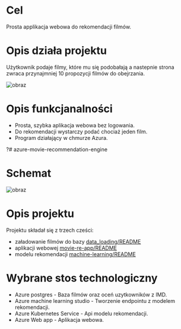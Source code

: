 # Cel 
Prosta applikacja webowa do rekomendacji filmów.

# Opis działa  projektu 
Użytkownik podaje filmy, które mu się podobałają a nastepnie strona zwraca przynajmniej 10 propozycji filmów do obejrzania.


![obraz](https://user-images.githubusercontent.com/66008982/202915524-e50b310a-4e30-461d-9445-f66ef70cb3c4.png)


# Opis funkcjanalności 
- Prosta, szybka aplikacja webowa bez logowania. 
- Do rekomendacji wystarczy podać chociaż jeden film. 
- Program działający w chmurze Azura. 

?# azure-movie-recommendation-engine
# Schemat

![obraz](https://user-images.githubusercontent.com/66008982/202915524-e50b310a-4e30-461d-9445-f66ef70cb3c4.png)



# Opis projektu 
Projektu składał się z trzech cześci:
- załadowanie filmów do bazy [data_loading/README](data_loading/README.md) 
- aplikacji webowej [movie-re-app/README](movie-re-app/README.md) 
- modelu rekomendacji  [machine-learning/README](machine-learning/README.md) 


# Wybrane stos technologiczny
- Azure postgres - Baza filmów oraz oceń uzytkowników z IMD.
- Azure machine learning studio - Tworzenie endpointu z modelem rekomendacji. 
- Azure Kubernetes Service - Api modelu rekomendacji.
- Azure Web app - Aplikacja webowa. 






